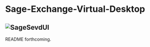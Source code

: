 # Sage-Exchange-Virtual-Desktop
![SageSevdUI](https://developer.sagepayments.com/sites/default/files/paymentsolutions-virtual-desktop_v1.png)
---
README forthcoming.
